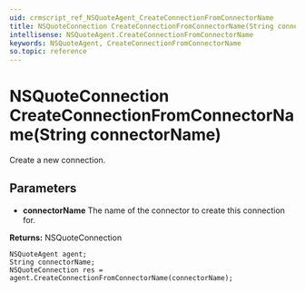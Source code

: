 ```yaml
---
uid: crmscript_ref_NSQuoteAgent_CreateConnectionFromConnectorName
title: NSQuoteConnection CreateConnectionFromConnectorName(String connectorName)
intellisense: NSQuoteAgent.CreateConnectionFromConnectorName
keywords: NSQuoteAgent, CreateConnectionFromConnectorName
so.topic: reference
---
```


# NSQuoteConnection CreateConnectionFromConnectorName(String connectorName)

Create a new connection.

## Parameters

* **connectorName** The name of the connector to create this connection for.

**Returns:** NSQuoteConnection

```crmscript
NSQuoteAgent agent;
String connectorName;
NSQuoteConnection res = agent.CreateConnectionFromConnectorName(connectorName);
```

